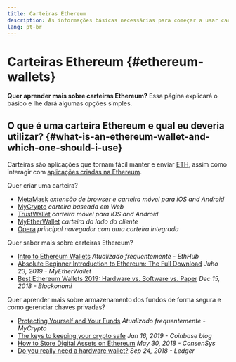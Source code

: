 ```yaml
---
title: Carteiras Ethereum
description: As informações básicas necessárias para começar a usar carteiras Ethereum.
lang: pt-br
---
```


# Carteiras Ethereum {#ethereum-wallets}

<div class="featured">

**Quer aprender mais sobre carteiras Ethereum?** Essa página explicará o básico e lhe dará algumas opções simples.

</div>

## O que é uma carteira Ethereum e qual eu deveria utilizar? {#what-is-an-ethereum-wallet-and-which-one-should-i-use}

Carteiras são aplicações que tornam fácil manter e enviar [ETH](/pt-br/pt-BR/eth/), assim como interagir com [aplicações criadas na Ethereum](/pt-br/pt-BR/dapps/).

Quer criar uma carteira?

- [MetaMask](https://metamask.io) _extensão de browser e carteira móvel para iOS and Android_
- [MyCrypto](https://mycrypto.com) _carteira baseada em Web_
- [TrustWallet](https://trustwallet.com/) _carteira móvel para iOS and Android_
- [MyEtherWallet](https://www.myetherwallet.com/) _carteira do lado do cliente_
- [Opera](https://www.opera.com/crypto) _principal navegador com uma carteira integrada_

Quer saber mais sobre carteiras Ethereum?

- [Intro to Ethereum Wallets](https://docs.ethhub.io/using-ethereum/wallets/intro-to-ethereum-wallets/) _Atualizado frequentemente - EthHub_
- [Absolute Beginner Introduction to Ethereum: The Full Download](https://www.mewtopia.com/absolute-beginners-guide/) _Juho 23, 2019 - MyEtherWallet_
- [Best Ethereum Wallets 2019: Hardware vs. Software vs. Paper](https://blockonomi.com/best-ethereum-wallets/) _Dec 15, 2018 - Blockonomi_

Quer aprender mais sobre armazenamento dos fundos de forma segura e como gerenciar chaves privadas?

- [Protecting Yourself and Your Funds](https://support.mycrypto.com/staying-safe/protecting-yourself-and-your-funds) _Atualizado frequentemente - MyCrypto_
- [The keys to keeping your crypto safe](https://blog.coinbase.com/the-keys-to-keeping-your-crypto-safe-96d497cce6cf) _Jan 16, 2019 - Coinbase blog_
- [How to Store Digital Assets on Ethereum](https://media.consensys.net/how-to-store-digital-assets-on-ethereum-a2bfdcf66bd0) _May 30, 2018 - ConsenSys_
- [Do you really need a hardware wallet?](https://medium.com/ledger-on-security-and-blockchain/ledger-101-part-1-do-you-really-need-a-hardware-wallet-7f5abbadd945) _Sep 24, 2018 - Ledger_
